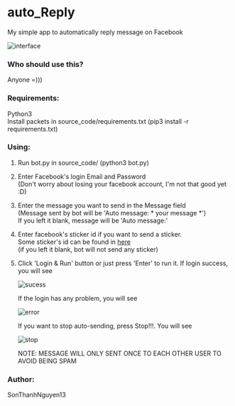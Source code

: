 # auto_Reply
My simple app to automatically reply message on Facebook  


![interface](https://user-images.githubusercontent.com/45412532/53079866-f2814480-3529-11e9-968d-d7d6ebe56d6c.png)



### Who should use this?
Anyone =)))

### Requirements:
   Python3  
   Install packets in source_code/requirements.txt (pip3 install -r requirements.txt)  

### Using:
1. Run bot.py in source_code/ (python3 bot.py)  
2. Enter Facebook's login Email and Password  
   (Don't worry about losing your facebook account, I'm not that good yet :D)  
3. Enter the message you want to send in the Message field  
   (Message sent by bot will be 'Auto message: * your message *')  
   If you left it blank,  message will be 'Auto message:'  
4. Enter facebook's sticker id if you want to send a sticker.  
   Some sticker's id can be found in [here](http://autofb.net/tools/lay_id_sticker/)  
   (if you left it blank, bot will not send any sticker)  
5. Click 'Login & Run' button or just press 'Enter' to run it. 
   If login success, you will see  
   
   ![sucess](https://user-images.githubusercontent.com/45412532/52462243-d7671a00-2ba4-11e9-9fdd-47b47048fd9a.png)

   
   
   
   
   
   If the login has any problem, you will see
   
   
   ![error](https://user-images.githubusercontent.com/45412532/52462181-a38bf480-2ba4-11e9-9ee2-dc603e012526.png)
   
   If you want to stop auto-sending, press Stop!!!. You will see
   
   ![stop](https://user-images.githubusercontent.com/45412532/53079928-193f7b00-352a-11e9-8a18-a11e3765607d.png)

   
   NOTE: MESSAGE WILL ONLY SENT ONCE TO EACH OTHER USER TO AVOID BEING SPAM  



  
 ### Author:
  SonThanhNguyen13

